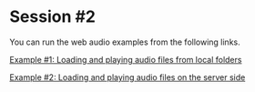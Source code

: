 Session \#2
===========

You can run the web audio examples from the following links.


[Example \#1: Loading and playing audio files from local folders](https://rawgit.com/juhannam/ctp431-2017/master/session2/LoadPlayLocalAudioFile.html)

[Example \#2: Loading and playing audio files on the server side](https://rawgit.com/juhannam/ctp431-2017/master/session2/LoadPlayRemoteAudioFile.html)
